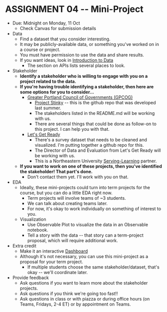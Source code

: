 
# ASSIGNMENT 04 -- Mini-Project

* Due: Midnight on Monday, 11 Oct
  * Check Canvas for submission details
* Data
  * Find a dataset that you consider interesting.
  * It may be publicly-available data, or something you've worked on in a course or project.
  * You must have permission to use the data and share results. 
  * If you want ideas, look in [Introduction to Data](https://observablehq.com/@observablehq/introduction-to-data)
    * The section on APIs lists several places to look.
* Stakeholder
  * **Identify a stakeholder who is willing to engage with you on a project related to the data.**
  * **If you're having trouble identifying a stakeholder, then here are some options for you to consider...**
    * [Greater Portland Council of Governments (GPCOG)](https://www.gpcog.org/)
      * [Project Stinky](https://github.com/ds5110/stinky) -- this is the github repo that was developed last summer.
      * The stakeholders listed in the README.md will be working with us.
      * There are several things that could be done as follow-on to this project. I can help you with that.
    * [Let's Get Ready](https://letsgetready.org/)
      * There's a survey dataset that needs to be cleaned and visualized. I'm putting together a github repo for this.
      * The Director of Data and Evaluation from Let's Get Ready will be working with us.
      * This is a Northeastern University [Serving-Learning](https://communityengagement.northeastern.edu/programs/service-learning/) partner.
  * **If you want to work on one of these projects, then you've identified the stakeholder! That part's done.**
    * Don't contact them yet. I'll work with you on that.
* EDA
  * Ideally, these mini-projects could turn into term projects for the course, but you can do a little EDA right now.
    * Term projects will involve teams of ~3 students.
    * We can talk about creating teams later.
    * For now, it's okay to work individually on something of interest to you.
  * Visualization
    * Use Observable Plot to visualize the data in an Observable notebook.
    * Tell a story with the data -- that story can a term-project proposal, which will require additional work.
* Extra credit
  * Make it an interactive [Dashboard](https://observablehq.com/@mbostock/dashboard)
  * Although it's not necessary, you can use this mini-project as a proposal for your term project.
    * If multiple students choose the same stakeholder/dataset, that's okay -- we'll coordinate later.
* Provide feedback
  * Ask questions if you want to learn more about the stakeholder projects.
  * Ask questions if you think we're going too fast!!
  * Ask questions in class or with piazza or during office hours (on Teams, Fridays, 2-4 ET) or by appointment on Teams.
